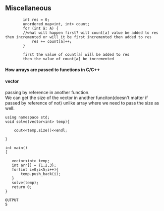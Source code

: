 ## Miscellaneous


```
        int res = 0;
        unordered_map<int, int> count;
        for (int a: A) {
        //what will happen first? will count[a] value be added to res then incremented or will it be first incremented then added to res
            res += count[a]++;
        }
        
        first the value of count[a] will be added to res
        then the value of count[a] be incremented

```

#### How arrays are passed to functions in C/C++


#### vector
passing by reference in another function.  
We can get the size of the vector in another funciton(doesn't matter if passed by reference of not) unlike array where we need to pass the size as well.
```
using namespace std;
void solve(vector<int> temp){
    
    cout<<temp.size()<<endl;
 
}

int main()
{
   
   vector<int> temp;
   int arr[] = {1,2,3};
   for(int i=0;i<5;i++){
       temp.push_back(i);
   }
   solve(temp);
   return 0;
}

OUTPUT
5
```

